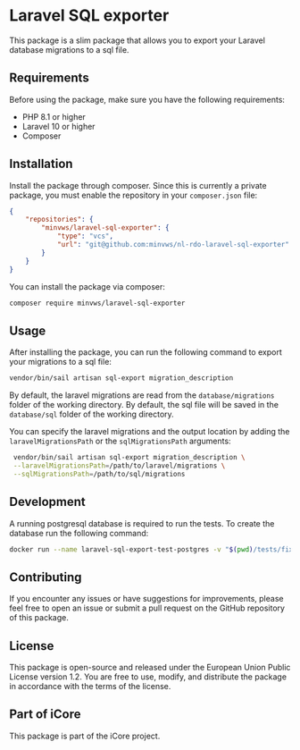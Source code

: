 # Laravel SQL exporter
This package is a slim package that allows you to export your Laravel database migrations to a sql file.

## Requirements
Before using the package, make sure you have the following requirements:
- PHP 8.1 or higher
- Laravel 10 or higher
- Composer

## Installation
Install the package through composer. Since this is currently a private package, you must enable the repository in your 
`composer.json` file:

```json
{
    "repositories": {
        "minvws/laravel-sql-exporter": {
            "type": "vcs",
            "url": "git@github.com:minvws/nl-rdo-laravel-sql-exporter"
        }
    }
}
```
You can install the package via composer:
```bash
composer require minvws/laravel-sql-exporter
```

## Usage
After installing the package, you can run the following command to export your migrations to a sql file:

```bash
vendor/bin/sail artisan sql-export migration_description
```

By default, the laravel migrations are read from the `database/migrations` folder of the working directory.
By default, the sql file will be saved in the `database/sql` folder of the working directory.

You can specify the laravel migrations and the output location by adding 
the `laravelMigrationsPath` or the `sqlMigrationsPath` arguments:

```bash
 vendor/bin/sail artisan sql-export migration_description \
 --laravelMigrationsPath=/path/to/laravel/migrations \
 --sqlMigrationsPath=/path/to/sql/migrations
```

## Development
A running postgresql database is required to run the tests.
To create the database run the following command:
```bash
docker run --name laravel-sql-export-test-postgres -v "$(pwd)/tests/fixtures/init.sql:/docker-entrypoint-initdb.d/10-create-testing-database.sql" -e POSTGRES_PASSWORD=password -p 55322:5432 -d postgres || docker start laravel-sql-export-test-postgres ||  echo "Unable to start postgres container, it may already be running"
```

## Contributing
If you encounter any issues or have suggestions for improvements, please feel free to open an issue or submit a pull request on the GitHub repository of this package.

## License
This package is open-source and released under the European Union Public License version 1.2. You are free to use, modify, and distribute the package in accordance with the terms of the license.

## Part of iCore
This package is part of the iCore project.